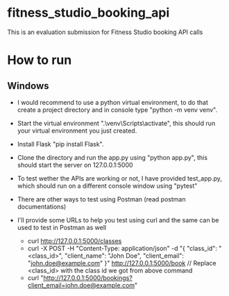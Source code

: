 # fitness_studio_booking_api
This is an evaluation submission for Fitness Studio booking API calls


# How to run
## Windows
 - I would recommend to use a python virtual environment, to do that create a project directory and in console type "python -m venv venv".
 - Start the virtual environment ".\venv\Scripts\activate",  this should run your virtual environment you just created.
 - Install Flask "pip install Flask".
 - Clone the directory and run the app.py using "python app.py",  this should start the server on 127.0.0.1:5000
 - To test wether the APIs are working or not, I have provided test_app.py, which should run on a different console window using "pytest"

 - There are other ways to test using Postman (read postman documentations)
 - I'll provide some URLs to help you test using curl and the same can be used to test in Postman as well
   - curl http://127.0.0.1:5000/classes
   - curl -X POST -H "Content-Type: application/json" -d "{ \"class_id\": \"<class_id>\", \"client_name\": \"John Doe\", \"client_email\": \"john.doe@example.com\" }" http://127.0.0.1:5000/book        // Replace <class_id> with the class id we got from above command
   - curl "http://127.0.0.1:5000/bookings?client_email=john.doe@example.com"

